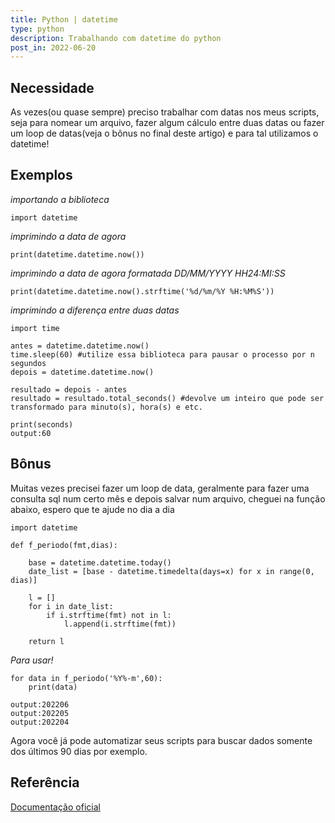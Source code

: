 ```yaml
---
title: Python | datetime
type: python
description: Trabalhando com datetime do python
post_in: 2022-06-20
---
```


## Necessidade

As vezes(ou quase sempre) preciso trabalhar com datas nos meus scripts, seja para nomear um arquivo, fazer algum cálculo entre duas datas ou fazer um loop de datas(veja o bônus no final deste artigo) e para tal utilizamos o datetime!

## Exemplos

*importando a biblioteca*
```
import datetime
```

*imprimindo a data de agora*
```
print(datetime.datetime.now())
```

*imprimindo a data de agora formatada DD/MM/YYYY HH24:MI:SS*
```
print(datetime.datetime.now().strftime('%d/%m/%Y %H:%M%S'))
```

*imprimindo a diferença entre duas datas*
```
import time

antes = datetime.datetime.now()
time.sleep(60) #utilize essa biblioteca para pausar o processo por n segundos
depois = datetime.datetime.now()

resultado = depois - antes
resultado = resultado.total_seconds() #devolve um inteiro que pode ser transformado para minuto(s), hora(s) e etc.

print(seconds)
output:60
```

## Bônus

Muitas vezes precisei fazer um loop de data, geralmente para fazer uma consulta sql num certo mês e depois salvar num arquivo, cheguei na função abaixo, espero que te ajude no dia a dia

```
import datetime

def f_periodo(fmt,dias):
        
    base = datetime.datetime.today()
    date_list = [base - datetime.timedelta(days=x) for x in range(0, dias)]
    
    l = []
    for i in date_list:
        if i.strftime(fmt) not in l:
            l.append(i.strftime(fmt))
    
    return l
```

*Para usar!*

```
for data in f_periodo('%Y%-m',60):
    print(data)

output:202206
output:202205
output:202204
```

Agora você já pode automatizar seus scripts para buscar dados somente dos últimos 90 dias por exemplo.

## Referência

[Documentação oficial](https://docs.python.org/3/library/datetime.html)